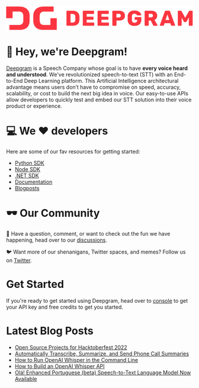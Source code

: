 ![Deepgram full logo in red: DG Deepgram](dg-logo.png)

:wave: Hey, we're Deepgram! 
======


[Deepgram](https://deepgram.com/) is a Speech Company whose goal is to have **every voice heard and understood**.  We've revolutionized speech-to-text (STT) with an End-to-End Deep Learning platform. This Artificial Intelligence architectural advantage means users don’t have to compromise on speed, accuracy, scalability, or cost to build the next big idea in voice.   Our easy-to-use APIs allow developers to quickly test and embed our STT solution into their voice product or experience.

:computer: We :heart: developers
======
Here are some of our fav resources for getting started:
- [Python SDK](https://github.com/deepgram/python-sdk)
- [Node SDK](https://github.com/deepgram/deepgram-node-sdk)
- [.NET SDK](https://github.com/deepgram/deepgram-dotnet-sdk)
- [Documentation](https://developers.deepgram.com/documentation/)
- [Blogposts](https://developers.deepgram.com/blog/)

:dark_sunglasses: Our Community
 ======

:thought_balloon: Have a question, comment, or want to check out the fun we have happening, head over to our [discussions](https://github.com/orgs/deepgram/discussions).


:bird: Want more of our shenanigans, Twitter spaces, and memes? Follow us on [Twitter](https://twitter.com/DeepgramAI).


Get Started
=====
If you're ready to get started using Deepgram, head over to [console](https://console.deepgram.com/) to get your API key and free credits to get you started.

Latest Blog Posts
=====
<!-- BLOG-POST-LIST:START -->
- [Open Source Projects for Hacktoberfest 2022](https://blog.deepgram.com/open-source-projects-for-hacktoberfest-2022/)
- [Automatically Transcribe, Summarize, and Send Phone Call Summaries](https://blog.deepgram.com/automatically-transcribe-summarize-and-send-phone-call-summaries/)
- [How to Run OpenAI Whisper in the Command Line](https://blog.deepgram.com/how-to-run-openai-whisper-in-command-line/)
- [How to Build an OpenAI Whisper API](https://blog.deepgram.com/how-to-build-an-openai-whisper-api/)
- [Olá! Enhanced Portuguese &lpar;beta&rpar; Speech-to-Text Language Model Now Available](https://blog.deepgram.com/ol%C3%A1-enhanced-portuguese-beta-speech-to-text-language-model-now-available/)
<!-- BLOG-POST-LIST:END -->

